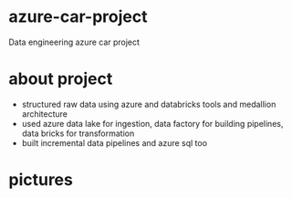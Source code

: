 # azure-car-project
Data engineering azure car project

# about project
- structured raw data using azure and databricks tools and medallion architecture
- used azure data lake for ingestion, data factory for building pipelines, data bricks for transformation
- built incremental data pipelines and azure sql too

# pictures
